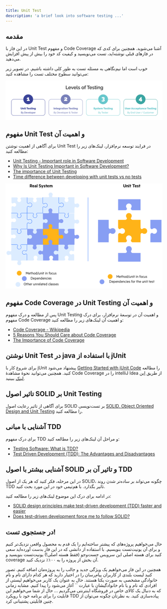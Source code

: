 ```yaml
---
title: Unit Test
description: 'a brief look into software testing ...'
---
```


## مقدمه
در این فاز با Unit Test
و مفهوم Code Coverage
آشنا می‌شوید. همچنین برای کدی که در فازهای قبلی نوشته‌اید، تست می‌نویسید و کیفیت کد خود را بیش از پیش افزایش می‌دهید.

خوب است اما نیم‌نگاهی به مسئله تست به طور کلی داشته باشیم. در تصویر زیر می‌توانید سطوج مختلف تست را مشاهده کنید:

![](../images/phase04-level-of-testing.png)

## مفهوم Unit Test و اهمیت آن

برای آگاهی از اهمیت نوشتن Unit Test
در فرایند توسعه نرم‌افزار، لینک‌های زیر را مطالعه کنید:

-   [Unit Testing - Important role in Software Development](https://medium.com/nonstopio/unit-testing-important-role-in-software-development-1f52f7c810f8)
-   [Why Is Unit Testing Important in Software Development?](https://performancelabus.com/unit-testing-importance/)
-   [The importance of Unit Testing](https://fortegrp.com/the-importance-of-unit-testing/)
-   [Time difference between developing with unit tests vs no tests](https://softwareengineering.stackexchange.com/questions/322256/time-difference-between-developing-with-unit-tests-vs-no-tests)


![](../images/phase04-Top-Reasons-To-Unit-Test.png)

## مفهوم Code Coverage در Unit Testing و اهمیت آن

پس از مطالعه و درک مفهوم Unit Testing
و اهمیت آن در توسعۀ‌ نرم‌افزار، برای درک مفهوم Code Coverage
و اهمیت آن لینک‌های زیر را مطالعه کنید:

-   [Code Coverage - Wikipedia](https://en.wikipedia.org/wiki/Code_coverage)
-   [5 Reasons You Should Care about Code Coverage](https://eldarion.com/blog/2017/07/13/5-reasons-you-should-care-about-code-coverage/)
-   [The Importance of Code Coverage](https://blog.cloudboost.io/the-importance-of-code-coverage-9b4d513f39b4)

## نوشتن Unit Test در java با استفاده از jUnit

برای شروع کار با jUnit پیشنهاد می‌شود [Getting Started with jUnit Code](https://riptutorial.com/junit) را مطالعه کنید. همچنین می‌توانید نحوۀ مشاهدۀ Code Coverage
را در intelliJ Idea از طریق [این لینک](https://www.jetbrains.com/help/idea/running-test-with-coverage.html) ببینید.


## تاثیر اصول SOLID بر Unit Testing

برای آگاهی از تاثیر رعایت اصول SOLID
بر تست‌نویسی [SOLID, Object Oriented Design and Unit Testing](https://huestones.co.uk/2015/06/solid-object-oriented-design-and-unit-testing/)
را مطالعه کنید.


## آشنایی با مبانی TDD

برای درک مفهوم TDD
و مراحل آن لینک‌های زیر را مطالعه کنید:

-   [Testing Software: What is TDD?](https://medium.com/javascript-scene/testing-software-what-is-tdd-459b2145405c)
-   [Test Driven Development (TDD): The Advantages and Disadvantages](https://medium.com/@stevenpcurtis.sc/test-driven-development-tdd-the-advantages-and-disadvantages-5347899ead90)

## آشنایی بیشتر با اصول SOLID و تاثیر آن بر TDD

در این مرحله، فکر کنید که هر یک از اصول SOLID،
چگونه می‌تواند بر ساده‌تر شدن روند TDD
تاثیر بگذارد. با هم‌تیمی خود در این مورد بحث کنید.

در ادامه برای درک این موضوع لینک‌های زیر را مطالعه کنید:

-   [SOLID design principles make test-driven development (TDD) faster and easier](https://medium.com/ibm-garage/solid-design-principles-makes-test-driven-development-faster-and-easier-35c9eec22ff1)
-   [Does test-driven development force me to follow SOLID?](https://softwareengineering.stackexchange.com/a/111868)

## در جستجوی تست! 

حال می‌خواهیم پروژه‌های که پیشتر ساخته‌ایم را یک قدم به محصول واقعی نزدیک‌تر کنیم و برای آن یونیت‌تست بنویسیم. با استفاده از دانشی که در این فاز بدست آورده‌اید سعی کنید برای هسته اصلی این سرویس جست‌وجو (فقط هسته اصلی!) یونیت‌تست بنویسید و coverage آن بخش از پروژه را به ۱۰۰٪ نزدیک کنید.

همچنین در این فاز می‌خواهیم یک ویژگی جدید و جالب را به پروژه‌مان اضافه کنیم. تصور کنید لیست بلندی از کاربران پیام‌رسان را در اختیار دارید که هر کدام دارای  نام و نام خانوادگی مشخصی  به صورت یکتا هستند. حال به عنوان یک کاربر می‌خواهیم لیستی از افرادی که نام و یا نام خانوادگیشان با عبارت `` آغاز می‌شود را پیدا کنیم. مشابه زمانی که به دنبال یک کالای خاص در فروشگاه اینترنتی می‌گردیم ...
حال از شما می‌خواهیم این قابلیت را برای برنامه خود با رویکرد TDD پیاده‌سازی کنید. به نظرتان چگونه می‌توان از چنین قابلیتی پشتیبانی کرد.

